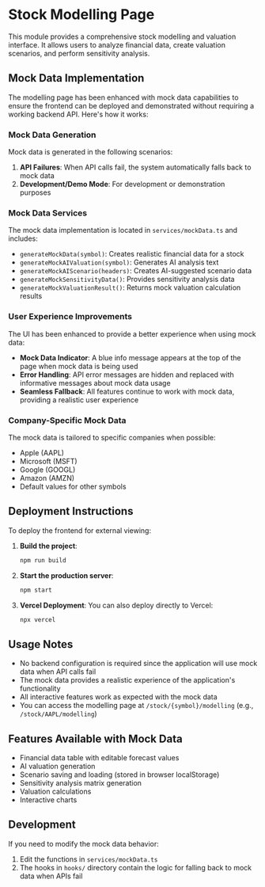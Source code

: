 # Stock Modelling Page

This module provides a comprehensive stock modelling and valuation interface. It allows users to analyze financial data, create valuation scenarios, and perform sensitivity analysis.

## Mock Data Implementation

The modelling page has been enhanced with mock data capabilities to ensure the frontend can be deployed and demonstrated without requiring a working backend API. Here's how it works:

### Mock Data Generation

Mock data is generated in the following scenarios:

1. **API Failures**: When API calls fail, the system automatically falls back to mock data
2. **Development/Demo Mode**: For development or demonstration purposes

### Mock Data Services

The mock data implementation is located in `services/mockData.ts` and includes:

- `generateMockData(symbol)`: Creates realistic financial data for a stock
- `generateMockAIValuation(symbol)`: Generates AI analysis text
- `generateMockAIScenario(headers)`: Creates AI-suggested scenario data
- `generateMockSensitivityData()`: Provides sensitivity analysis data
- `generateMockValuationResult()`: Returns mock valuation calculation results

### User Experience Improvements

The UI has been enhanced to provide a better experience when using mock data:

- **Mock Data Indicator**: A blue info message appears at the top of the page when mock data is being used
- **Error Handling**: API error messages are hidden and replaced with informative messages about mock data usage
- **Seamless Fallback**: All features continue to work with mock data, providing a realistic user experience

### Company-Specific Mock Data

The mock data is tailored to specific companies when possible:
- Apple (AAPL)
- Microsoft (MSFT)
- Google (GOOGL)
- Amazon (AMZN)
- Default values for other symbols

## Deployment Instructions

To deploy the frontend for external viewing:

1. **Build the project**:
   ```bash
   npm run build
   ```

2. **Start the production server**:
   ```bash
   npm start
   ```

3. **Vercel Deployment**:
   You can also deploy directly to Vercel:
   ```bash
   npx vercel
   ```

## Usage Notes

- No backend configuration is required since the application will use mock data when API calls fail
- The mock data provides a realistic experience of the application's functionality
- All interactive features work as expected with the mock data
- You can access the modelling page at `/stock/{symbol}/modelling` (e.g., `/stock/AAPL/modelling`)

## Features Available with Mock Data

- Financial data table with editable forecast values
- AI valuation generation
- Scenario saving and loading (stored in browser localStorage)
- Sensitivity analysis matrix generation
- Valuation calculations
- Interactive charts

## Development

If you need to modify the mock data behavior:

1. Edit the functions in `services/mockData.ts`
2. The hooks in `hooks/` directory contain the logic for falling back to mock data when APIs fail 